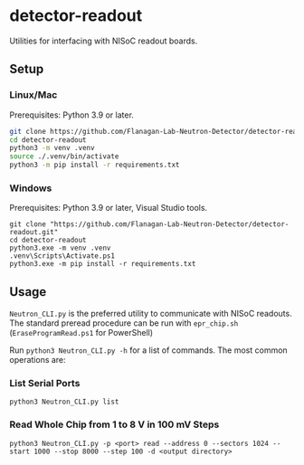 # detector-readout

Utilities for interfacing with NISoC readout boards.

## Setup

### Linux/Mac

Prerequisites: Python 3.9 or later.

```bash
git clone https://github.com/Flanagan-Lab-Neutron-Detector/detector-readout.git
cd detector-readout
python3 -m venv .venv
source ./.venv/bin/activate
python3 -m pip install -r requirements.txt
```

### Windows

Prerequisites: Python 3.9 or later, Visual Studio tools.

```pwsh
git clone "https://github.com/Flanagan-Lab-Neutron-Detector/detector-readout.git"
cd detector-readout
python3.exe -m venv .venv
.venv\Scripts\Activate.ps1
python3.exe -m pip install -r requirements.txt
```

## Usage

`Neutron_CLI.py` is the preferred utility to communicate with NISoC readouts. The standard preread procedure can be run with `epr_chip.sh` (`EraseProgramRead.ps1` for PowerShell)

Run `python3 Neutron_CLI.py -h` for a list of commands. The most common operations are:

### List Serial Ports
```
python3 Neutron_CLI.py list
```

### Read Whole Chip from 1 to 8 V in 100 mV Steps
```
python3 Neutron_CLI.py -p <port> read --address 0 --sectors 1024 --start 1000 --stop 8000 --step 100 -d <output directory>
```
